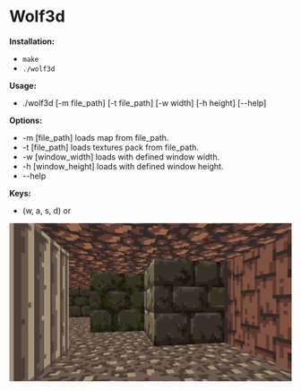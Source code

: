 # Wolf3d

__Installation:__

* `make`
* `./wolf3d`

**Usage:**
* ./wolf3d [-m file_path] [-t file_path] [-w width] [-h height] [--help]

**Options:**
* -m [file_path]      loads map from file_path.
* -t [file_path]      loads textures pack from file_path.
* -w [window_width] loads with defined window width.
* -h [window_height]  loads with defined window height.
* --help

**Keys:**
* (w, a, s, d) or 

![wolf3d_screenshot](/screenshots/screenshot_wolf3d.png?raw=true "wolf3d")
